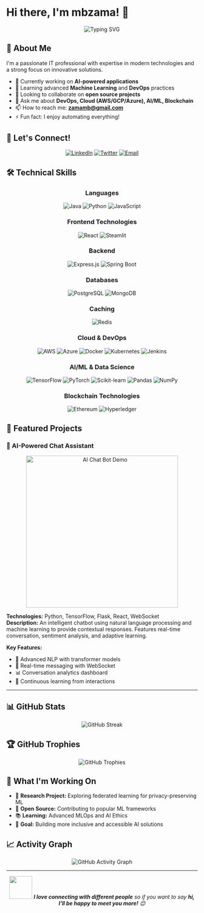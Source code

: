 # Hi there, I'm mbzama! 👋

<div align="center">
  <img src="https://readme-typing-svg.herokuapp.com?font=Fira+Code&size=30&duration=3000&pause=1000&color=2F81F7&center=true&vCenter=true&width=600&lines=IT+Professional;Full+Stack+Developer;AI+%26+ML+Enthusiast;Cloud+Solutions+Architect" alt="Typing SVG" />
</div>

## 🚀 About Me

I'm a passionate IT professional with expertise in modern technologies and a strong focus on innovative solutions.

- 🔭 Currently working on **AI-powered applications**
- 🌱 Learning advanced **Machine Learning** and **DevOps** practices
- 👯 Looking to collaborate on **open source projects**
- 💬 Ask me about **DevOps, Cloud (AWS/GCP/Azure), AI/ML, Blockchain**
- 📫 How to reach me: **zamamb@gmail.com**
- ⚡ Fun fact: I enjoy automating everything!

## 🤝 Let's Connect!
<div align="center">
  
[![LinkedIn](https://img.shields.io/badge/LinkedIn-0077B5?style=for-the-badge&logo=linkedin&logoColor=white)](https://www.linkedin.com/in/mohammad-badiyu-zama-83223118/) 
[![Twitter](https://img.shields.io/badge/Twitter-1DA1F2?style=for-the-badge&logo=twitter&logoColor=white)](https://x.com/zamambit) 
[![Email](https://img.shields.io/badge/Email-D14836?style=for-the-badge&logo=gmail&logoColor=white)](mailto:zamamb@gmail.com)

</div>

## 🛠️ Technical Skills

<div align="center">

### Languages
![Java](https://img.shields.io/badge/Java-ED8B00?style=for-the-badge&logo=java&logoColor=white)
![Python](https://img.shields.io/badge/Python-3776AB?style=for-the-badge&logo=python&logoColor=white)
![JavaScript](https://img.shields.io/badge/JavaScript-F7DF1E?style=for-the-badge&logo=javascript&logoColor=black)

### Frontend Technologies
![React](https://img.shields.io/badge/React-20232A?style=for-the-badge&logo=react&logoColor=61DAFB)
![Steamlit](https://img.shields.io/badge/-Streamlit-FF4B4B?style=for-the-badge)

### Backend
![Express.js](https://img.shields.io/badge/Express.js-404D59?style=for-the-badge)
![Spring Boot](https://img.shields.io/badge/SpringBoot-6DB33F?style=for-the-badge)

### Databases
![PostgreSQL](https://img.shields.io/badge/PostgreSQL-316192?style=for-the-badge&logo=postgresql&logoColor=white)
![MongoDB](https://img.shields.io/badge/MongoDB-4EA94B?style=for-the-badge&logo=mongodb&logoColor=white)

### Caching
![Redis](https://img.shields.io/badge/Redis-DC382D?style=for-the-badge&logo=redis&logoColor=white)

### Cloud & DevOps
![AWS](https://img.shields.io/badge/Amazon_AWS-232F3E?style=for-the-badge&logo=amazon-aws&logoColor=white)
![Azure](https://img.shields.io/badge/Microsoft_Azure-0089D0?style=for-the-badge&logo=microsoft-azure&logoColor=white)
![Docker](https://img.shields.io/badge/Docker-2496ED?style=for-the-badge&logo=docker&logoColor=white)
![Kubernetes](https://img.shields.io/badge/Kubernetes-326CE5?style=for-the-badge&logo=kubernetes&logoColor=white)
![Jenkins](https://img.shields.io/badge/Jenkins-D24939?style=for-the-badge&logo=jenkins&logoColor=white)

### AI/ML & Data Science
![TensorFlow](https://img.shields.io/badge/TensorFlow-FF6F00?style=for-the-badge&logo=tensorflow&logoColor=white)
![PyTorch](https://img.shields.io/badge/PyTorch-EE4C2C?style=for-the-badge&logo=pytorch&logoColor=white)
![Scikit-learn](https://img.shields.io/badge/scikit--learn-F7931E?style=for-the-badge&logo=scikit-learn&logoColor=white)
![Pandas](https://img.shields.io/badge/Pandas-150458?style=for-the-badge&logo=pandas&logoColor=white)
![NumPy](https://img.shields.io/badge/NumPy-013243?style=for-the-badge&logo=numpy&logoColor=white)

### Blockchain Technologies
![Ethereum](https://img.shields.io/badge/Ethereum-3C3C3D?style=for-the-badge&logo=ethereum&logoColor=white)
![Hyperledger](https://img.shields.io/badge/Hyperledger-2F3134?style=for-the-badge&logo=hyperledger&logoColor=white)

</div>

## 🎯 Featured Projects

### 🤖 AI-Powered Chat Assistant
<div align="center">
  <img src="https://media.giphy.com/media/3oKIPEqDGUULpEU0aQ/giphy.gif" width="400" alt="AI Chat Bot Demo"/>
</div>

**Technologies:** Python, TensorFlow, Flask, React, WebSocket  
**Description:** An intelligent chatbot using natural language processing and machine learning to provide contextual responses. Features real-time conversation, sentiment analysis, and adaptive learning.

**Key Features:**
- 🧠 Advanced NLP with transformer models
- 💬 Real-time messaging with WebSocket
- 📊 Conversation analytics dashboard
- 🔄 Continuous learning from interactions

---
## 📊 GitHub Stats

<div align="center">
  <img src="https://github-readme-streak-stats.herokuapp.com/?user=mbzama&theme=tokyonight" alt="GitHub Streak"/>
</div>

## 🏆 GitHub Trophies

<div align="center">
  <img src="https://github-profile-trophy.vercel.app/?username=mbzama&theme=tokyonight&row=1&column=7" alt="GitHub Trophies"/>
</div>

## 🌟 What I'm Working On

- 🔬 **Research Project:** Exploring federated learning for privacy-preserving ML
- 🚀 **Open Source:** Contributing to popular ML frameworks
- 📚 **Learning:** Advanced MLOps and AI Ethics
- 🎯 **Goal:** Building more inclusive and accessible AI solutions

## 📈 Activity Graph

<div align="center">
  <img src="https://github-readme-activity-graph.vercel.app/graph?username=mbzama&theme=tokyo-night&hide_border=true" alt="GitHub Activity Graph"/>
</div>

---

<div align="center">
  <img src="https://media.giphy.com/media/LnQjpWaON8nhr21vNW/giphy.gif" width="60"> 
  <em><b>I love connecting with different people</b> so if you want to say <b>hi, I'll be happy to meet you more!</b> 😊</em>
</div>
